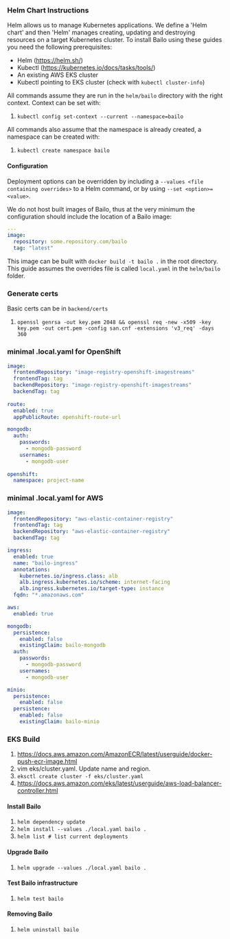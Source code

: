 ### Helm Chart Instructions

Helm allows us to manage Kubernetes applications. We define a 'Helm chart' and then 'Helm' manages creating, updating
and destroying resources on a target Kubernetes cluster. To install Bailo using these guides you need the following
prerequisites:

- Helm (https://helm.sh/)
- Kubectl (https://kubernetes.io/docs/tasks/tools/)
- An existing AWS EKS cluster
- Kubectl pointing to EKS cluster (check with `kubectl cluster-info`)

All commands assume they are run in the `helm/bailo` directory with the right context. Context can be set with:

1. `kubectl config set-context --current --namespace=bailo`

All commands also assume that the namespace is already created, a namespace can be created with:

1. `kubectl create namespace bailo`

#### Configuration

Deployment options can be overridden by including a `--values <file containing overrides>` to a Helm command, or by
using `--set <option>=<value>`.

We do not host built images of Bailo, thus at the very minimum the configuration should include the location of a Bailo
image:

```yaml
---
image:
  repository: some.repository.com/bailo
  tag: "latest"
```

This image can be built with `docker build -t bailo .` in the root directory. This guide assumes the overrides file is
called `local.yaml` in the `helm/bailo` folder.

### Generate certs
Basic certs can be in `backend/certs`
1. `openssl genrsa -out key.pem 2048 && openssl req -new -x509 -key key.pem -out cert.pem -config san.cnf -extensions 'v3_req' -days 360`

### minimal .local.yaml for OpenShift
```yaml
image:  
  frontendRepository: "image-registry-openshift-imagestreams"
  frontendTag: tag
  backendRepository: "image-registry-openshift-imagestreams"
  backendTag: tag
 
route:
  enabled: true
  appPublicRoute: openshift-route-url

mongodb:
  auth:
    passwords:
      - mongodb-password
    usernames:
      - mongodb-user
 
openshift:
  namespace: project-name
```

### minimal .local.yaml for AWS
```yaml
image:  
  frontendRepository: "aws-elastic-container-registry"
  frontendTag: tag
  backendRepository: "aws-elastic-container-registry"
  backendTag: tag

ingress:
  enabled: true
  name: "bailo-ingress"
  annotations:
    kubernetes.io/ingress.class: alb
    alb.ingress.kubernetes.io/scheme: internet-facing
    alb.ingress.kubernetes.io/target-type: instance
  fqdn: "*.amazonaws.com"

aws:
  enabled: true

mongodb:
  persistence:
    enabled: false
    existingClaim: bailo-mongodb
  auth:
    passwords:
      - mongodb-password
    usernames:
      - mongodb-user

minio:
  persistence:
    enabled: false
  persistence:
    enabled: false
    existingClaim: bailo-minio
```
### EKS Build
1. https://docs.aws.amazon.com/AmazonECR/latest/userguide/docker-push-ecr-image.html
2. vim eks/cluster.yaml. Update name and region.
3. `eksctl create cluster -f eks/cluster.yaml`
4. https://docs.aws.amazon.com/eks/latest/userguide/aws-load-balancer-controller.html

#### Install Bailo

1. `helm dependency update`
2. `helm install --values ./local.yaml bailo .`
3. `helm list # list current deployments`

#### Upgrade Bailo

1. `helm upgrade --values ./local.yaml bailo .`

#### Test Bailo infrastructure

1. `helm test bailo`

#### Removing Bailo

1. `helm uninstall bailo`
